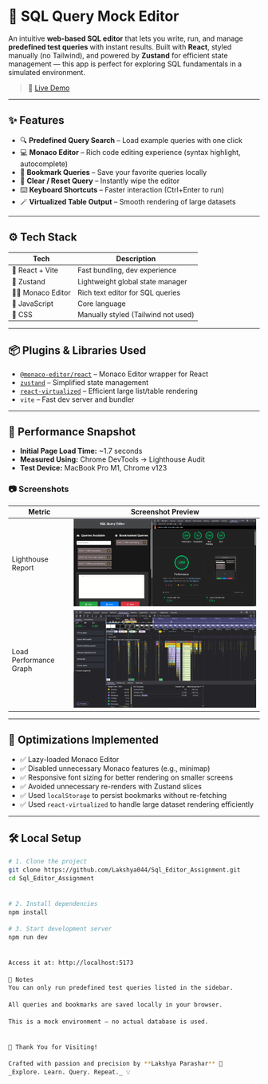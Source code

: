 # 🧠 SQL Query Mock Editor

An intuitive **web-based SQL editor** that lets you write, run, and manage **predefined test queries** with instant results. Built with **React**, styled manually (no Tailwind), and powered by **Zustand** for efficient state management — this app is perfect for exploring SQL fundamentals in a simulated environment.

> 🚀 [Live Demo](https://sql-editor-assignment.vercel.app)

---

## ✨ Features

- 🔍 **Predefined Query Search** – Load example queries with one click  
- 💻 **Monaco Editor** – Rich code editing experience (syntax highlight, autocomplete)  
- 💾 **Bookmark Queries** – Save your favorite queries locally  
- 🧹 **Clear / Reset Query** – Instantly wipe the editor  
- ⌨️ **Keyboard Shortcuts** – Faster interaction (Ctrl+Enter to run)  
- 🪄 **Virtualized Table Output** – Smooth rendering of large datasets  

---

## ⚙️ Tech Stack

| Tech              | Description                                |
|-------------------|--------------------------------------------|
| 🧩 React + Vite   | Fast bundling, dev experience              |
| 🧠 Zustand         | Lightweight global state manager           |
| 🧑‍💻 Monaco Editor | Rich text editor for SQL queries           |
| 🧪 JavaScript     | Core language                              |
| 🎨 CSS            | Manually styled (Tailwind not used)       |

---

## 📦 Plugins & Libraries Used

- [`@monaco-editor/react`](https://www.npmjs.com/package/@monaco-editor/react) – Monaco Editor wrapper for React  
- [`zustand`](https://www.npmjs.com/package/zustand) – Simplified state management  
- [`react-virtualized`](https://www.npmjs.com/package/react-virtualized) – Efficient large list/table rendering  
- `vite` – Fast dev server and bundler  

---

## 🚀 Performance Snapshot

- **Initial Page Load Time:** ~1.7 seconds  
- **Measured Using:** Chrome DevTools → Lighthouse Audit  
- **Test Device:** MacBook Pro M1, Chrome v123  

### 📷 Screenshots

| Metric                  | Screenshot Preview |
|------------------------|--------------------|
| Lighthouse Report       | ![Lighthouse Report](./public/screenshots/Performance.png) |
| Load Performance Graph  | ![Load Graph](./public/screenshots/Graph.png) |



---

## 🧠 Optimizations Implemented

- ✅ Lazy-loaded Monaco Editor  
- ✅ Disabled unnecessary Monaco features (e.g., minimap)  
- ✅ Responsive font sizing for better rendering on smaller screens  
- ✅ Avoided unnecessary re-renders with Zustand slices  
- ✅ Used `localStorage` to persist bookmarks without re-fetching  
- ✅ Used `react-virtualized` to handle large dataset rendering efficiently  

---

## 🛠 Local Setup

```bash
# 1. Clone the project
git clone https://github.com/Lakshya044/Sql_Editor_Assignment.git
cd Sql_Editor_Assignment


# 2. Install dependencies
npm install

# 3. Start development server
npm run dev


Access it at: http://localhost:5173

📌 Notes
You can only run predefined test queries listed in the sidebar.

All queries and bookmarks are saved locally in your browser.

This is a mock environment – no actual database is used.


🙌 Thank You for Visiting!

Crafted with passion and precision by **Lakshya Parashar** 🚀  
_Explore. Learn. Query. Repeat._ 💡
